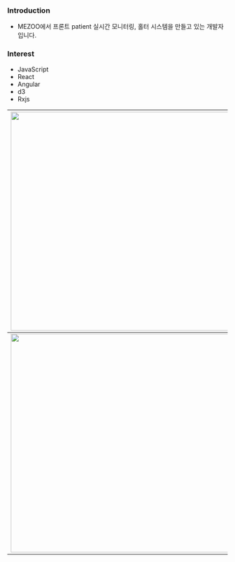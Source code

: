 ### Introduction
- MEZOO에서 프론트 patient 실시간 모니터링, 홀터 시스템을 만들고 있는 개발자 입니다.

### Interest
- JavaScript
- React
- Angular
- d3
- Rxjs

| <img src="https://render.gitanimals.org/lines/dudn1933?pet-id=1" width="500"/> | <img src="https://render.gitanimals.org/lines/dudn1933?pet-id=2" width="500"/> |
|:------------------------------------------------------------------------------:|:------------------------------------------------------------------------------:|
| <img src="https://render.gitanimals.org/lines/dudn1933?pet-id=3" width="500"/> |                                                                                |                                                                |
